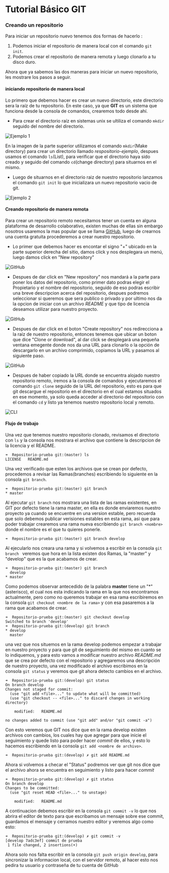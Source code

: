 # Tutorial Básico GIT

### Creando un repositorio

Para iniciar un repositorio nuevo tenemos dos formas de hacerlo :

1. Podemos iniciar el repositorio de manera local con el comando `git init`.
2. Podemos crear el repositorio de manera remota y luego clonarlo a tu disco duro.

Ahora que ya sabemos las dos maneras para iniciar un nuevo repositorio, les mostrare los pasos a seguir.

#### iniciando repositorio de manera local

Lo primero que debemos hacer es crear un nuevo directorio, este directorio sera la raíz de tu repositorio. En este caso, ya que **GIT** es un sistema que funciona desde la consola de comandos, crearemos todo desde ahí.

- Para crear el directorio raíz en sistemas unix se ultiliza el comando `mkdir` seguido del nombre del directorio.

![Ejemplo 1](image/console01.png "Creando repositorio 1")

En la imagen de la parte superior utilizamos el comando `mkdir`(Make directory) para crear un directorio llamado *respositorio-ejemplo*, despues usamos el comando `ls`(List), para verificar que el directorio haya sido creado y seguido del comando `cd`(change directory) para situarnos en el mismo.

- Luego de situarnos en el directorio raiz de nuestro repositorio lanzamos el comando `git init` lo que inicializara un nuevo repositorio vacio de git.

![Ejemplo 2](image/console02.png "Creando repositorio 2")

#### Creando repositorio de manera remota

Para crear un repositorio remoto necesitamos tener un cuenta en alguna plataforma de desarrollo colaborativo, existen muchas de ellas sin embargo nosotros usaremos la mas popular que se llama [GitHub](https://github.com/ "ir a github.com"), luego de crearnos una cuenta gratuita procederemos a crear nuestro repositorio.

- Lo primer que debemos hacer es encontar el signo "+" ubicado en la parte superior derecha del sitio, damos click y nos desplegara un menú, luego damos click en "New repository"

![GitHub](image/github01.png "Paso 1")

- Despues de dar click en "New repository" nos mandará a la parte para poner los datos del repositorio, como primer dato podras elegir el Propietario y el nombre del repositorio, seguido de eso podras escribir una breve descripcion acerca del repositorio, despues podremos seleccionar si queremos que sera publico o privado y por ultimo nos da la opcion de iniciar con un archivo *README* y que tipo de licencia deseamos utilizar para nuestro proyecto.

![GitHub](image/github02.png "Paso 2")

- Despues de dar click en el boton "Create repository" nos redirecciona a la raíz de nuestro repositorio, entonces tenemos que ubicar un boton que dice "Clone or download", al dar click se desplegará una pequeña ventana emegente donde nos da una URL para clonarlo o la opción de descargarlo en un archivo comprimido, copiamos la URL y pasamos al siguiente paso.

![GitHub](image/github03.png "Paso 3")

- Despues de haber copiado la URL donde se encuentra alojado nuestro repositorio remoto, iremos a la consola de comandos y ejecutaremos el comando `git clone` seguido de la URL del repositorio, esto es para que git descargue el repositorio en el directorio en el cual estamos situados en ese momento, ya solo queda acceder al directorio del repositorio con el comando `cd` y listo ya tenemos nuestro repositorio local y remoto.

![CLI](image/console03.png)

#### Flujo de trabajo

Una vez que tenemos nuestro repositorio clonado, revisamos el directorio con `ls` y la consola nos mostrara el archivo que contiene la descripcion de la licencia y el README.

~~~
➜  Repositorio-prueba git:(master) ls
LICENSE   README.md
~~~

Una vez verificado que esten los archivos que se crean por defecto, procedemos a revisar las Ramas(branches) escribiendo lo siguiente en la consola `git branch`.

~~~
➜  Repositorio-prueba git:(master) git branch
* master
~~~

Al ejecutar `git branch` nos mostrara una lista de las ramas existentes, en GIT por defecto tiene la rama master, en ella es donde enviaremos nuestro proyecto ya cuando se encuentre en una version estable, pero recuerda que solo debemos publicar verisiones estables en esta rama, asi que para poder trabajar crearemos una rama nueva escribiendo `git branch <nombre>` donde el nombre es el que tu quieres ponerle.

~~~
➜  Repositorio-prueba git:(master) git branch develop
~~~

Al ejecularlo nos creara una rama y si volvemos a escribir en la consola `git branch ` veremos que hora en la lista existen dos Ramas, la "master" y "develop" que es la que acabamos de crear.

~~~
➜  Repositorio-prueba git:(master) git branch
  develop
* master
~~~

Como podemos observar antecedido de la palabra **master** tiene un "\*" (asterisco), el cual nos esta indicando la rama en la que nos encontramos actualmente, pero como no queremos trabajar en esa rama escribiremos en la consola `git checkout <nombre de la rama>` y con esa pasaremos a la rama que acabamos de crear.

~~~
➜  Repositorio-prueba git:(master) git checkout develop
Switched to branch 'develop'
➜  Repositorio-prueba git:(develop) git branch
* develop
  master
~~~

una vez que nos situemos en la rama develop podemos empezar a trabajar en nuestro proyecto y para que git de seguimiento del mismo en cuanto se lo indiquemos, y para esto vamos a modificar nuestro archivo *README.md* que se crea por defecto con el repositorio y agregaremos una descripción de nuestro proyecto, una vez modificado el archivo escribimos en la consola `git status` y veremos que git ahora detecto cambios en el archivo.

~~~
➜  Repositorio-prueba git:(develop) git status
On branch develop
Changes not staged for commit:
  (use "git add <file>..." to update what will be committed)
  (use "git checkout -- <file>..." to discard changes in working directory)

	modified:   README.md

no changes added to commit (use "git add" and/or "git commit -a")
~~~

Con esto veremos que GIT nos dice que en la rama develop existen archivos con cambios, los cuales hay que agregar para que inicie el seguimiento y quede listo para poder hacer *commit* de ellos, y esto lo hacemos escribiendo en la consola `git add <nombre de archivo>`.

~~~
➜  Repositorio-prueba git:(develop) ✗ git add README.md
~~~

Ahora si volvemos a checar el "Status" podremos ver que git nos dice que el archivo ahora se encuentra en seguimiento y listo para hacer *commit*

~~~
➜  Repositorio-prueba git:(develop) ✗ git status
On branch develop
Changes to be committed:
  (use "git reset HEAD <file>..." to unstage)

	modified:   README.md
~~~

A continuacion debemos escribir en la consola `git commit -v` lo que nos abrira el editor de texto para que escribamos un mensaje sobre ese commit, guardamos el mensaje y cerramos nuestro editor y veremos algo como esto:

~~~
➜  Repositorio-prueba git:(develop) ✗ git commit -v
[develop 7adc3ef] commit de prueba
 1 file changed, 2 insertions(+)
~~~

Ahora solo nos falta escribir en la consola `git push origin develop`, para sincronizar la informacion local, con el servidor remoto, al hacer esto nos pedira tu usuario y contraseña de tu cuenta de GitHub
